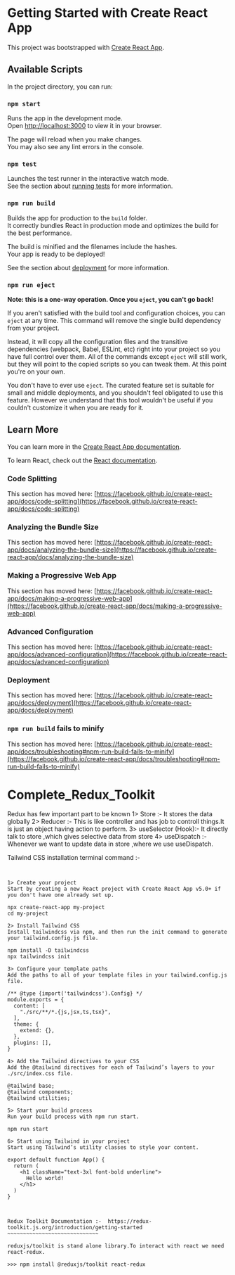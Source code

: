 # Getting Started with Create React App

This project was bootstrapped with [Create React App](https://github.com/facebook/create-react-app).

## Available Scripts

In the project directory, you can run:

### `npm start`

Runs the app in the development mode.\
Open [http://localhost:3000](http://localhost:3000) to view it in your browser.

The page will reload when you make changes.\
You may also see any lint errors in the console.

### `npm test`

Launches the test runner in the interactive watch mode.\
See the section about [running tests](https://facebook.github.io/create-react-app/docs/running-tests) for more information.

### `npm run build`

Builds the app for production to the `build` folder.\
It correctly bundles React in production mode and optimizes the build for the best performance.

The build is minified and the filenames include the hashes.\
Your app is ready to be deployed!

See the section about [deployment](https://facebook.github.io/create-react-app/docs/deployment) for more information.

### `npm run eject`

**Note: this is a one-way operation. Once you `eject`, you can't go back!**

If you aren't satisfied with the build tool and configuration choices, you can `eject` at any time. This command will remove the single build dependency from your project.

Instead, it will copy all the configuration files and the transitive dependencies (webpack, Babel, ESLint, etc) right into your project so you have full control over them. All of the commands except `eject` will still work, but they will point to the copied scripts so you can tweak them. At this point you're on your own.

You don't have to ever use `eject`. The curated feature set is suitable for small and middle deployments, and you shouldn't feel obligated to use this feature. However we understand that this tool wouldn't be useful if you couldn't customize it when you are ready for it.

## Learn More

You can learn more in the [Create React App documentation](https://facebook.github.io/create-react-app/docs/getting-started).

To learn React, check out the [React documentation](https://reactjs.org/).

### Code Splitting

This section has moved here: [https://facebook.github.io/create-react-app/docs/code-splitting](https://facebook.github.io/create-react-app/docs/code-splitting)

### Analyzing the Bundle Size

This section has moved here: [https://facebook.github.io/create-react-app/docs/analyzing-the-bundle-size](https://facebook.github.io/create-react-app/docs/analyzing-the-bundle-size)

### Making a Progressive Web App

This section has moved here: [https://facebook.github.io/create-react-app/docs/making-a-progressive-web-app](https://facebook.github.io/create-react-app/docs/making-a-progressive-web-app)

### Advanced Configuration

This section has moved here: [https://facebook.github.io/create-react-app/docs/advanced-configuration](https://facebook.github.io/create-react-app/docs/advanced-configuration)

### Deployment

This section has moved here: [https://facebook.github.io/create-react-app/docs/deployment](https://facebook.github.io/create-react-app/docs/deployment)

### `npm run build` fails to minify

This section has moved here: [https://facebook.github.io/create-react-app/docs/troubleshooting#npm-run-build-fails-to-minify](https://facebook.github.io/create-react-app/docs/troubleshooting#npm-run-build-fails-to-minify)



# Complete_Redux_Toolkit

Redux has few important part to be known
1> Store :- It stores the data globally
2> Reducer :- This is like controller and has job to controll things.It is just an object having action to perform.
3> useSelector (Hook):- It directly talk to store ,which gives selective data from store
4> useDispatch :- Whenever we want to update data in store ,where we use useDispatch.


Tailwind CSS installation terminal command :-
~~~~~~~~~~~~~~~~~~~~~~~~~~~~~~~~~~~~~~~~~~


1> Create your project
Start by creating a new React project with Create React App v5.0+ if you don't have one already set up.

npx create-react-app my-project
cd my-project

2> Install Tailwind CSS
Install tailwindcss via npm, and then run the init command to generate your tailwind.config.js file.

npm install -D tailwindcss
npx tailwindcss init

3> Configure your template paths
Add the paths to all of your template files in your tailwind.config.js file.

/** @type {import('tailwindcss').Config} */
module.exports = {
  content: [
    "./src/**/*.{js,jsx,ts,tsx}",
  ],
  theme: {
    extend: {},
  },
  plugins: [],
}

4> Add the Tailwind directives to your CSS
Add the @tailwind directives for each of Tailwind’s layers to your ./src/index.css file.

@tailwind base;
@tailwind components;
@tailwind utilities;

5> Start your build process
Run your build process with npm run start.

npm run start

6> Start using Tailwind in your project
Start using Tailwind’s utility classes to style your content.

export default function App() {
  return (
    <h1 className="text-3xl font-bold underline">
      Hello world!
    </h1>
  )
}



Redux Toolkit Documentation :-  https://redux-toolkit.js.org/introduction/getting-started
~~~~~~~~~~~~~~~~~~~~~~~~~~~~~

reduxjs/toolkit is stand alone library.To interact with react we need react-redux.

>>> npm install @reduxjs/toolkit react-redux









